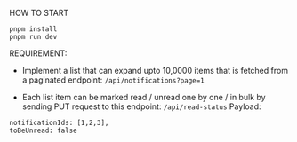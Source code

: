HOW TO START
```
pnpm install
pnpm run dev
```


REQUIREMENT:
- Implement a list that can expand upto 10,0000 items that is fetched from a paginated endpoint: `/api/notifications?page=1`

- Each list item can be marked read / unread one by one / in bulk by sending PUT request to this endpoint: `/api/read-status`
Payload: 
```
notificationIds: [1,2,3], 
toBeUnread: false
```


